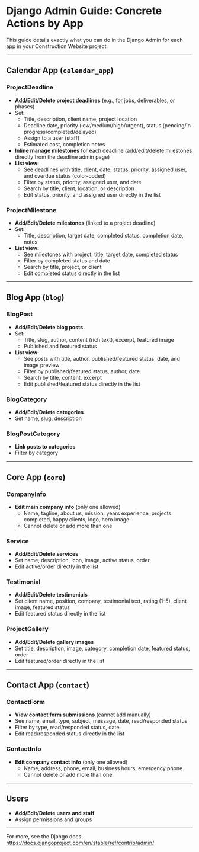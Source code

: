 # Django Admin Guide: Concrete Actions by App

This guide details exactly what you can do in the Django Admin for each app in your Construction Website project.

---

## Calendar App (`calendar_app`)

### ProjectDeadline
- **Add/Edit/Delete project deadlines** (e.g., for jobs, deliverables, or phases)
- Set:
  - Title, description, client name, project location
  - Deadline date, priority (low/medium/high/urgent), status (pending/in progress/completed/delayed)
  - Assign to a user (staff)
  - Estimated cost, completion notes
- **Inline manage milestones** for each deadline (add/edit/delete milestones directly from the deadline admin page)
- **List view:**
  - See deadlines with title, client, date, status, priority, assigned user, and overdue status (color-coded)
  - Filter by status, priority, assigned user, and date
  - Search by title, client, location, or description
  - Edit status, priority, and assigned user directly in the list

### ProjectMilestone
- **Add/Edit/Delete milestones** (linked to a project deadline)
- Set:
  - Title, description, target date, completed status, completion date, notes
- **List view:**
  - See milestones with project, title, target date, completed status
  - Filter by completed status and date
  - Search by title, project, or client
  - Edit completed status directly in the list

---

## Blog App (`blog`)

### BlogPost
- **Add/Edit/Delete blog posts**
- Set:
  - Title, slug, author, content (rich text), excerpt, featured image
  - Published and featured status
- **List view:**
  - See posts with title, author, published/featured status, date, and image preview
  - Filter by published/featured status, author, date
  - Search by title, content, excerpt
  - Edit published/featured status directly in the list

### BlogCategory
- **Add/Edit/Delete categories**
- Set name, slug, description

### BlogPostCategory
- **Link posts to categories**
- Filter by category

---

## Core App (`core`)

### CompanyInfo
- **Edit main company info** (only one allowed)
  - Name, tagline, about us, mission, years experience, projects completed, happy clients, logo, hero image
  - Cannot delete or add more than one

### Service
- **Add/Edit/Delete services**
- Set name, description, icon, image, active status, order
- Edit active/order directly in the list

### Testimonial
- **Add/Edit/Delete testimonials**
- Set client name, position, company, testimonial text, rating (1-5), client image, featured status
- Edit featured status directly in the list

### ProjectGallery
- **Add/Edit/Delete gallery images**
- Set title, description, image, category, completion date, featured status, order
- Edit featured/order directly in the list

---

## Contact App (`contact`)

### ContactForm
- **View contact form submissions** (cannot add manually)
- See name, email, type, subject, message, date, read/responded status
- Filter by type, read/responded status, date
- Edit read/responded status directly in the list

### ContactInfo
- **Edit company contact info** (only one allowed)
  - Name, address, phone, email, business hours, emergency phone
  - Cannot delete or add more than one

---

## Users
- **Add/Edit/Delete users and staff**
- Assign permissions and groups

---

For more, see the Django docs: https://docs.djangoproject.com/en/stable/ref/contrib/admin/
